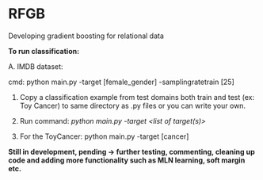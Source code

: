 # RFGB
Developing gradient boosting for relational data




**To run classification:**

A. IMDB dataset:

cmd: python main.py -target [female_gender] -samplingratetrain [25]



1. Copy a classification example from test domains both train and test (ex: Toy Cancer) to same directory as .py files or you can write your own.

2. Run command: *python main.py -target <list of target(s)>*

3. For the ToyCancer: python main.py -target [cancer]


**Still in development, pending -> further testing, commenting, cleaning up code and adding more functionality such as MLN learning, soft margin etc.**
